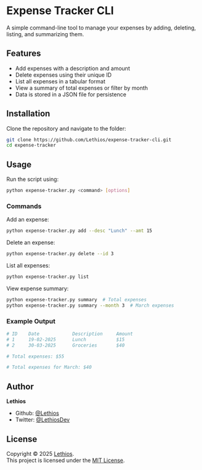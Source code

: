 # Expense Tracker CLI

A simple command-line tool to manage your expenses by adding, deleting, listing, and summarizing them.


## Features
- Add expenses with a description and amount
- Delete expenses using their unique ID
- List all expenses in a tabular format
- View a summary of total expenses or filter by month
- Data is stored in a JSON file for persistence


## Installation
Clone the repository and navigate to the folder:
```bash
git clone https://github.com/Lethios/expense-tracker-cli.git
cd expense-tracker
```


## Usage
Run the script using:
```bash
python expense-tracker.py <command> [options]
```


### Commands
Add an expense:
```bash
python expense-tracker.py add --desc "Lunch" --amt 15
```
Delete an expense:
```bash
python expense-tracker.py delete --id 3
```
List all expenses:
```bash
python expense-tracker.py list
```
View expense summary:
```bash
python expense-tracker.py summary  # Total expenses
python expense-tracker.py summary --month 3  # March expenses
```
### Example Output
```bash
# ID    Date            Description     Amount  
# 1     19-02-2025      Lunch           $15  
# 2     30-03-2025      Groceries       $40

# Total expenses: $55

# Total expenses for March: $40
```


## Author
**Lethios**
- Github: [@Lethios](https://github.com/Lethios)
- Twitter: [@LethiosDev](https://x.com/LethiosDev)


## License
Copyright © 2025 [Lethios](https://github.com/Lethios).  
This project is licensed under the [MIT License](LICENSE).
